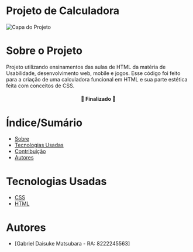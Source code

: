 # Projeto de Calculadora

![Capa do Projeto](https://photos.demandstudios.com/getty/article/152/62/105619292.jpg)

# Sobre o Projeto


Projeto utilizando ensinamentos das aulas de HTML da matéria de Usabilidade, desenvolvimento web, mobile e jogos. Esse código foi feito para a criação de uma calculadora funcional em HTML e sua parte estética feita com conceitos de CSS.

<h4 align="center"> 
	🚧 Finalizado 🚧
</h4>

# Índice/Sumário

* [Sobre](#sobre-o-projeto)
* [Tecnologias Usadas](#tecnologias-usadas)
* [Contribuição](#contribuição)
* [Autores](#autores)

# Tecnologias Usadas

- [CSS](https://www.w3.org/Style/CSS/Overview.en.html)	
- [HTML](https://html.spec.whatwg.org/multipage/)

# Autores

- [Gabriel Daisuke Matsubara - RA: 8222245563]